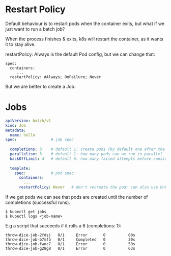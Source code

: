 # Restart Policy

Default behaviour is to restart pods when the container exits, but what if we just want to run a batch job?

When the process finishes & exits, k8s will restart the container, as it wants it to stay alive.

restartPolicy: Always is the default Pod config, but we can change that:

```
spec:
  containers:
     ...
  restartPolicy: #Always; OnFailure; Never
```

But we are better to create a Job:

# Jobs

```yaml
apiVersion: batch/v1
kind: Job
metadata:
  name: hello
spec:               # job spec
 
  completions: 3    # default 1: create pods (by default one after the other) until you have this many successful completions of the job
  parallelism: 3    # default 1: how many pods can we run in parallel
  backOffLimit: 4   # default 6: how many failed attempts before considering the job failed
 
  template:
    spec:           # pod spec
      containers:
        ...
      restartPolicy: Never   # don't recreate the pod; can also use OnFailure
```

If we get pods we can see that pods are created until the number of completions (successful runs).

```
$ kubectl get jobs
$ kubectl logs <job-name>
```

E.g a script that succeeds if it rolls a 6 (completions: 1):

```
throw-dice-job-2fdsj   0/1     Error       0          60s
throw-dice-job-b7mfb   0/1     Completed   0          30s
throw-dice-job-fwnc7   0/1     Error       0          50s
throw-dice-job-g28g8   0/1     Error       0          63s
```